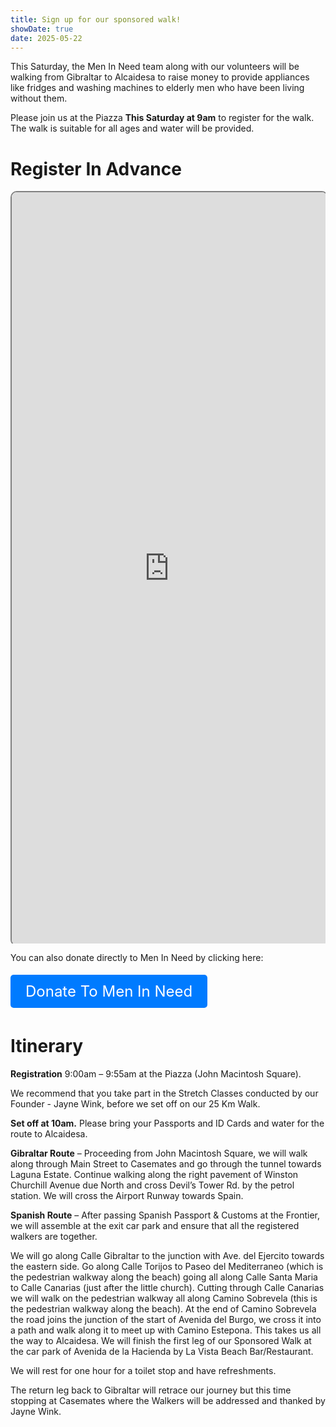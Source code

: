 ```yaml
---
title: Sign up for our sponsored walk!
showDate: true
date: 2025-05-22
---
```

<style>
        .donate-button {
      padding: 12px 24px;
      background-color: #007BFF;
      color: #ffffff;
      justify-content: center;
      align-items: center;
      text-decoration: none;
      border-radius: 5px;
      font-size: 24px;
      transition: background-color 0.3s ease; /* Smooth color change on hover */
    }
        .donate-button:hover {
      background-color: #0056b3;
    }

    .iframe-container {
    position: relative;
    overflow: hidden;
    padding-top: 56.25%;
    height: 920px;
}
.iframe-container iframe {
    position: absolute;
    top: 0;
    border: 0;
    height: 100%;
    width: 100%;
    background-color: #ffffff;
    border: 2px solid grey;
    border-radius: 10px;  

}


      </style>



This Saturday, the Men In Need team along with our volunteers will be walking from Gibraltar to Alcaidesa to raise money to provide appliances like fridges and washing machines to elderly men who have been living without them. 

Please join us at the Piazza <strong>This Saturday at 9am</strong> to register for the walk. The walk is suitable for all ages and water will be provided.

<h1>Register In Advance</h1>

<div class="iframe-container"><iframe border="0" loading="lazy" src="https://docs.google.com/forms/d/e/1FAIpQLSdNDjvKEVEVZu5kpCPtHko-hHSrn9PrPypedqeRSjrCoKNxTQ/viewform?embedded=true"></iframe></div>

You can also donate directly to Men In Need by clicking here:
<br>
<br>

  <a class="donate-button" href="https://pay.sumup.com/b2c/Q77N5BNA">Donate To Men In Need</a>
<br>
<br>

<h1>Itinerary</h1>

<strong>Registration</strong> 9:00am – 9:55am at the Piazza (John Macintosh Square).

We recommend that you take part in the Stretch Classes conducted by our Founder - Jayne Wink, before we set off on our 25 Km Walk.

<strong>Set off at 10am.</strong>
Please bring your Passports and ID Cards and water for the route to Alcaidesa.

<strong>Gibraltar Route</strong> – Proceeding from John Macintosh Square, we will walk along through Main Street to Casemates and go through the tunnel towards Laguna Estate.
Continue walking along the right pavement of Winston Churchill Avenue due North and cross Devil’s Tower Rd. by the petrol station.
We will cross the Airport Runway towards Spain.

<strong>Spanish Route</strong> – After passing Spanish Passport & Customs at the Frontier, we will assemble at the exit car park and ensure that all the registered walkers are together.

We will go along Calle Gibraltar to the junction with Ave. del Ejercito towards the eastern side. Go along Calle Torijos to Paseo del Mediterraneo (which is the pedestrian walkway along the beach) going all along Calle Santa Maria to Calle Canarias (just after the little church). Cutting through Calle Canarias we will walk on the pedestrian walkway all along Camino Sobrevela (this is the pedestrian walkway along the beach). 
At the end of Camino Sobrevela the road joins the junction of the start of  Avenida del Burgo, we cross it into a path and walk along it to meet up with Camino Estepona. 
This takes us all the way to Alcaidesa. We will finish the first leg of our Sponsored Walk at the car park of Avenida de la Hacienda by La Vista Beach Bar/Restaurant.

We will rest for one hour for a toilet stop and have refreshments.

The return leg back to Gibraltar will retrace our journey but this time stopping at Casemates where the Walkers will be addressed and thanked by Jayne Wink.

